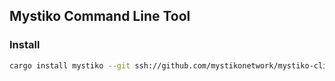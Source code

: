 ## Mystiko Command Line Tool
### Install
```bash
cargo install mystiko --git ssh://github.com/mystikonetwork/mystiko-cli.git
```